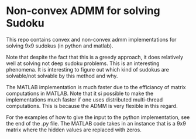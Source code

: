 # Non-convex ADMM for solving Sudoku
This repo contains convex and non-convex admm implementations for solving 9x9 sudokus (in python and matlab). 

Note that despite the fact that this is a greedy approach, it does relatively well at solving not deep sudoku problems. This is an interesting phenomena. It is interesting to figure out which kind of sudokus are solvable/not solvable by this method and why.

The MATLAB implementation is much faster due to the efficiancy of matrix computations in MATLAB. Note that it si possible to make the implementations much faster if one uses distributed multi-thread computations. This is because the ADMM is very flexible in this regard. 

For the examples of how to give the input to the python implementation, see the end of the .py file. The MATLAB code takes in an instance that is a 9x9 matrix where the hidden values are replaced with zeros.
